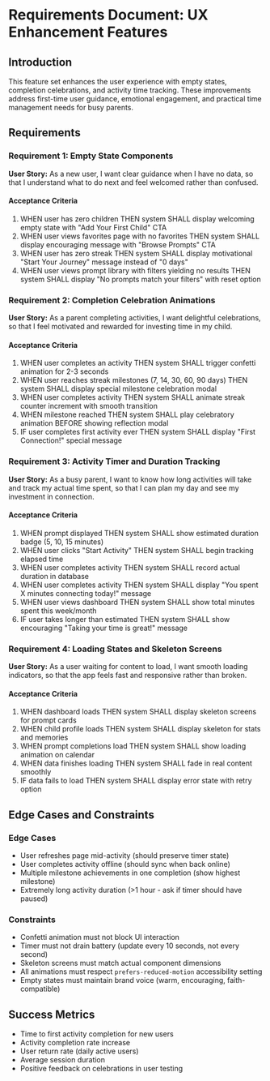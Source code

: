 # Requirements Document: UX Enhancement Features

## Introduction
This feature set enhances the user experience with empty states, completion celebrations, and activity time tracking. These improvements address first-time user guidance, emotional engagement, and practical time management needs for busy parents.

## Requirements

### Requirement 1: Empty State Components
**User Story:** As a new user, I want clear guidance when I have no data, so that I understand what to do next and feel welcomed rather than confused.

#### Acceptance Criteria
1. WHEN user has zero children THEN system SHALL display welcoming empty state with "Add Your First Child" CTA
2. WHEN user views favorites page with no favorites THEN system SHALL display encouraging message with "Browse Prompts" CTA
3. WHEN user has zero streak THEN system SHALL display motivational "Start Your Journey" message instead of "0 days"
4. WHEN user views prompt library with filters yielding no results THEN system SHALL display "No prompts match your filters" with reset option

### Requirement 2: Completion Celebration Animations
**User Story:** As a parent completing activities, I want delightful celebrations, so that I feel motivated and rewarded for investing time in my child.

#### Acceptance Criteria
1. WHEN user completes an activity THEN system SHALL trigger confetti animation for 2-3 seconds
2. WHEN user reaches streak milestones (7, 14, 30, 60, 90 days) THEN system SHALL display special milestone celebration modal
3. WHEN user completes activity THEN system SHALL animate streak counter increment with smooth transition
4. WHEN milestone reached THEN system SHALL play celebratory animation BEFORE showing reflection modal
5. IF user completes first activity ever THEN system SHALL display "First Connection!" special message

### Requirement 3: Activity Timer and Duration Tracking
**User Story:** As a busy parent, I want to know how long activities will take and track my actual time spent, so that I can plan my day and see my investment in connection.

#### Acceptance Criteria
1. WHEN prompt displayed THEN system SHALL show estimated duration badge (5, 10, 15 minutes)
2. WHEN user clicks "Start Activity" THEN system SHALL begin tracking elapsed time
3. WHEN user completes activity THEN system SHALL record actual duration in database
4. WHEN user completes activity THEN system SHALL display "You spent X minutes connecting today!" message
5. WHEN user views dashboard THEN system SHALL show total minutes spent this week/month
6. IF user takes longer than estimated THEN system SHALL show encouraging "Taking your time is great!" message

### Requirement 4: Loading States and Skeleton Screens
**User Story:** As a user waiting for content to load, I want smooth loading indicators, so that the app feels fast and responsive rather than broken.

#### Acceptance Criteria
1. WHEN dashboard loads THEN system SHALL display skeleton screens for prompt cards
2. WHEN child profile loads THEN system SHALL display skeleton for stats and memories
3. WHEN prompt completions load THEN system SHALL show loading animation on calendar
4. WHEN data finishes loading THEN system SHALL fade in real content smoothly
5. IF data fails to load THEN system SHALL display error state with retry option

## Edge Cases and Constraints

### Edge Cases
- User refreshes page mid-activity (should preserve timer state)
- User completes activity offline (should sync when back online)
- Multiple milestone achievements in one completion (show highest milestone)
- Extremely long activity duration (>1 hour - ask if timer should have paused)

### Constraints
- Confetti animation must not block UI interaction
- Timer must not drain battery (update every 10 seconds, not every second)
- Skeleton screens must match actual component dimensions
- All animations must respect `prefers-reduced-motion` accessibility setting
- Empty states must maintain brand voice (warm, encouraging, faith-compatible)

## Success Metrics
- Time to first activity completion for new users
- Activity completion rate increase
- User return rate (daily active users)
- Average session duration
- Positive feedback on celebrations in user testing
